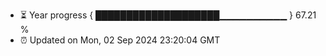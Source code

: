 - ⏳ Year progress { ████████████████████▁▁▁▁▁▁▁▁▁▁ } 67.21 %
- ⏰ Updated on Mon, 02 Sep 2024 23:20:04 GMT

